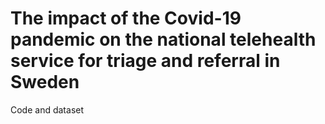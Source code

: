 # The impact of the Covid-19 pandemic on the national telehealth service for triage and referral in Sweden
Code and dataset
